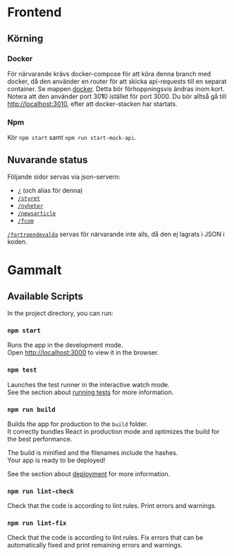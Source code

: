 # Frontend
## Körning
### Docker
För närvarande krävs docker-compose för att köra denna branch med docker, då den använder en router för att skicka api-requests till en separat container. Se mappen [docker](docker). Detta bör förhoppningsvis ändras inom kort. Notera att den använder port 30**1**0 istället för port 3000. Du bör alltså gå till [http://localhost:3010](http://localhost:3010), efter att docker-stacken har startats.
### Npm
Kör `npm start` samt `npm run start-mock-api`.

## Nuvarande status
Följande sidor servas via json-servern:
* [`/`](http://localhost:3010) (och alias för denna)
* [`/styret`](http://localhost:3010/styret)
* [`/nyheter`](http://localhost:3010/nyheter)
* [`/newsarticle`](http://localhost:3010/newsarticle)
* [`/fcom`](http://localhost:3010/fcom)

[`/fortroendevalda`](http://localhost:3010/fortroendevalda) servas för närvarande inte alls, då den ej lagrats i JSON i koden.

# Gammalt
## Available Scripts

In the project directory, you can run:

### `npm start`

Runs the app in the development mode.\
Open [http://localhost:3000](http://localhost:3000) to view it in the browser.

### `npm test`

Launches the test runner in the interactive watch mode.\
See the section about [running tests](https://facebook.github.io/create-react-app/docs/running-tests) for more information.

### `npm run build`

Builds the app for production to the `build` folder.\
It correctly bundles React in production mode and optimizes the build for the best performance.

The build is minified and the filenames include the hashes.\
Your app is ready to be deployed!

See the section about [deployment](https://facebook.github.io/create-react-app/docs/deployment) for more information.

### `npm run lint-check`

Check that the code is according to lint rules. Print errors and warnings.

### `npm run lint-fix`

Check that the code is according to lint rules. Fix errors that can be automatically fixed and print remaining errors and warnings.

